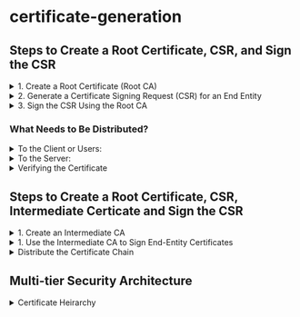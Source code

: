 # certificate-generation

## Steps to Create a Root Certificate, CSR, and Sign the CSR
<details>
<summary>1. Create a Root Certificate (Root CA)</summary>

```sh
openssl genpkey -algorithm RSA -out rootCA.key
openssl req -x509 -new -key rootCA.key -sha256 -days 3650 -out rootCA.crt -subj "/C=US/ST=State/L=City/O=MyOrg/OU=IT/CN=MyRootCA"
```

* **rootCA.key**: Private key for the root CA.
* **rootCA.crt**: Self-signed root CA certificate.
* **-days 3650**: Valid for 10 years.
</details>

<details>
<summary>2. Generate a Certificate Signing Request (CSR) for an End Entity</summary>
  
```sh
openssl genpkey -algorithm RSA -out server.key
openssl req -new -key server.key -out server.csr -subj "/C=US/ST=State/L=City/O=MyOrg/OU=IT/CN=myserver.com"
```

* **server.key**: Private key for the server.
* **server.csr**: CSR file to be signed.
</details>
<details>
<summary>3. Sign the CSR Using the Root CA</summary>
  
```sh
openssl x509 -req -in server.csr -CA rootCA.crt -CAkey rootCA.key -CAcreateserial -out server.crt -days 365 -sha256
```

* **server.crt**: The signed certificate.
* **-CAcreateserial**: Generates a rootCA.srl file to track serial numbers.
</details>

### What Needs to Be Distributed?
<details>
<summary>To the Client or Users:</summary>

* **server.crt** (Signed certificate)
* **rootCA.crt** (CA certificate for verification)
* Any intermediate certificates (if applicable)
</details>
<details>
 <summary>To the Server:</summary>
  
* **server.crt** (Signed certificate)
* **server.key** (Private key, keep it secure)
* **rootCA.crt** (Optional, for mutual TLS)
</details>
<details>
<summary>Verifying the Certificate</summary>
  
```sh
openssl verify -CAfile rootCA.crt server.crt
```

</details>

## Steps to Create a Root Certificate, CSR, Intermediate Certicate and Sign the CSR
<details>
  <summary>1. Create an Intermediate CA</summary>

```sh
openssl genpkey -algorithm RSA -out intermediateCA.key
openssl req -new -key intermediateCA.key -out intermediateCA.csr -subj "/C=US/ST=State/L=City/O=MyOrg/OU=IT/CN=MyIntermediateCA"
openssl x509 -req -in intermediateCA.csr -CA rootCA.crt -CAkey rootCA.key -CAcreateserial -out intermediateCA.crt -days 1825 -sha256

```
</details>

<details>
  <summary>1. Use the Intermediate CA to Sign End-Entity Certificates</summary>

```sh
openssl x509 -req -in server.csr -CA intermediateCA.crt -CAkey intermediateCA.key -CAcreateserial -out server.crt -days 365 -sha256
```
</details>

<details>
  <summary>Distribute the Certificate Chain</summary>

  Provide:
  * server.crt (End-entity certificate)
  * intermediateCA.crt (Intermediate CA certificate)
  * rootCA.crt (Root CA certificate)

**bundle the certificates:
```sh
cat server.crt intermediateCA.crt > server_chain.pem
```
</details>

## Multi-tier Security Architecture
<details>
  <summary>Certificate Heirarchy</summary>
 
  
  ```
Root CA (Offline)  
  │  
  ├── Intermediate CA 1 (Online)  
  │      ├── Web Server Certificates  
  │      ├── API Server Certificates  
  │      └── Client Certificates  
  │  
  ├── Intermediate CA 2 (Online)  
  │      ├── IoT Device Certificates  
  │      ├── VPN Certificates  
  │      └── Email Signing Certificates  
  ```
</details>

